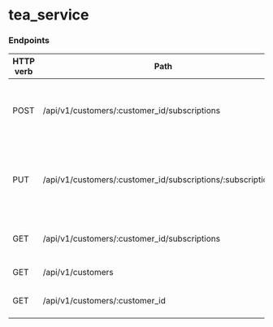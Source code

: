 # tea_service


### Endpoints

HTTP verb   | Path                                                          | Use
------------|---------------------------------------------------------------|-------------------------------------------
POST        | /api/v1/customers/:customer_id/subscriptions | Subscribe a customer to a tea subscription, and create a subscription
PUT         | /api/v1/customers/:customer_id/subscriptions/:subscription_id | Update a customer's tea subscription status to ordered, or canceled)
GET         | /api/v1/customers/:customer_id/subscriptions                 | See customer's total subscriptions
GET         | /api/v1/customers                                            | View all customer's
GET         | /api/v1/customers/:customer_id                               | View one customer's info
